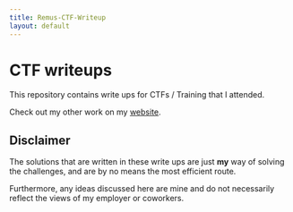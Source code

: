 ```yaml
---
title: Remus-CTF-Writeup
layout: default
---
```


# CTF writeups

This repository contains write ups for CTFs / Training that I attended.

Check out my other work on my <a href="https://remusdbd.github.io/">website</a>.

## Disclaimer

The solutions that are written in these write ups are just **my** way of solving the challenges, and are by no means the most efficient route.
 
Furthermore, any ideas discussed here are mine and do not necessarily reflect the views of my employer or coworkers. 